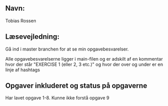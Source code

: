 ## Navn: 
Tobias Rossen

  
## Læsevejledning:
Gå ind i master branchen for at se min opgavebesvarelser. 

Alle opgavebesvarelserne ligger i main-filen og er adskilt af en kommentar 
hvor der står "EXERCISE 1 (eller 2, 3 etc.)" og hvor der over og under er en 
linje af hashtags 
  

## Opgaver inkluderet og status på opgaverne
Har lavet opgave 1-8. Kunne ikke forstå opgave 9






